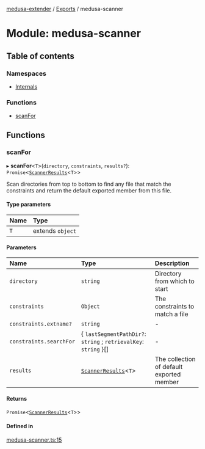 [medusa-extender](../README.md) / [Exports](../modules.md) / medusa-scanner

# Module: medusa-scanner

## Table of contents

### Namespaces

- [Internals](medusa_scanner.Internals.md)

### Functions

- [scanFor](medusa_scanner.md#scanfor)

## Functions

### scanFor

▸ **scanFor**<`T`\>(`directory`, `constraints`, `results?`): `Promise`<[`ScannerResults`](medusa_scanner.Internals.md#scannerresults)<`T`\>\>

Scan directories from top to bottom to find any file that match the constraints and return the default exported
member from this file.

#### Type parameters

| Name | Type |
| :------ | :------ |
| `T` | extends `object` |

#### Parameters

| Name | Type | Description |
| :------ | :------ | :------ |
| `directory` | `string` | Directory from which to start |
| `constraints` | `Object` | The constraints to match a file |
| `constraints.extname?` | `string` | - |
| `constraints.searchFor` | { `lastSegmentPathDir?`: `string` ; `retrievalKey`: `string`  }[] | - |
| `results` | [`ScannerResults`](medusa_scanner.Internals.md#scannerresults)<`T`\> | The collection of default exported member |

#### Returns

`Promise`<[`ScannerResults`](medusa_scanner.Internals.md#scannerresults)<`T`\>\>

#### Defined in

[medusa-scanner.ts:15](https://github.com/adrien2p/medusa-extender/blob/2b98a6d/src/medusa-scanner.ts#L15)
